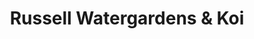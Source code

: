 ---
title: "Russell Watergardens & Koi"
url: /redmond/russell-watergardens-and-koi/
shop: garden centre
---